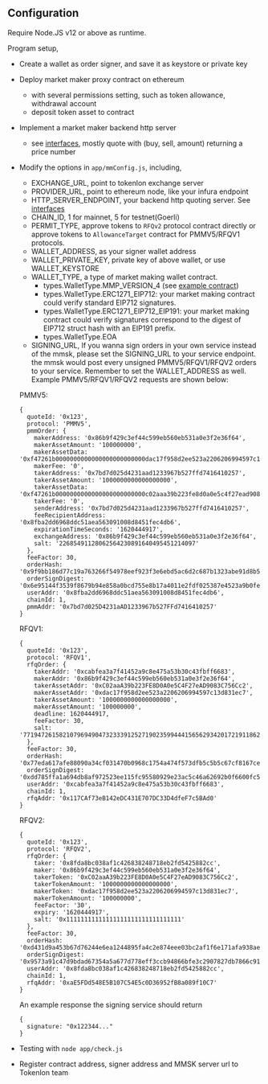 ## Configuration

Require Node.JS v12 or above as runtime.

Program setup,
- Create a wallet as order signer, and save it as keystore or private key
- Deploy market maker proxy contract on ethereum
    - with several permissions setting, such as token allowance, withdrawal account
    - deposit token asset to contract
- Implement a market maker backend http server
    - see [interfaces](interfaces.md), mostly quote with (buy, sell, amount) returning a price number
- Modify the options in `app/mmConfig.js`, including,
    - EXCHANGE_URL, point to tokenlon exchange server
    - PROVIDER_URL, point to ethereum node, like your infura endpoint
    - HTTP_SERVER_ENDPOINT, your backend http quoting server. See [interfaces](interfaces.md)
    - CHAIN_ID, 1 for mainnet, 5 for testnet(Goerli)
    - PERMIT_TYPE, approve tokens to `RFQv2` protocol contract directly or approve tokens to `AllowanceTarget` contract for PMMV5/RFQV1 protocols.
    - WALLET_ADDRESS, as your signer wallet address
    - WALLET_PRIVATE_KEY, private key of above wallet, or use WALLET_KEYSTORE
    - WALLET_TYPE, a type of market making wallet contract.
        - types.WalletType.MMP_VERSION_4 (see [example contract](https://gist.github.com/NIC619/a3db1a743175bf592f2db983f17680dd#file-mmpv4-sol-L1236))
        - types.WalletType.ERC1271_EIP712: your market making contract could verify standard EIP712 signatures.
        - types.WalletType.ERC1271_EIP712_EIP191: your market making contract could verify signatures correspond to the digest of EIP712 struct hash with an EIP191 prefix.
        - types.WalletType.EOA
    - SIGNING_URL, If you wanna sign orders in your own service instead of the mmsk,
   please set the SIGNING_URL to your service endpoint. the mmsk would post every unsigned PMMV5/RFQV1/RFQV2 orders to your service. Remember to set the WALLET_ADDRESS as well. Example PMMV5/RFQV1/RFQV2 requests are shown below:

   PMMV5:
    ```
    {
      quoteId: '0x123',
      protocol: 'PMMV5',
      pmmOrder: {
        makerAddress: '0x86b9f429c3ef44c599eb560eb531a0e3f2e36f64',
        makerAssetAmount: '100000000',
        makerAssetData: '0xf47261b0000000000000000000000000dac17f958d2ee523a2206206994597c13d831ec7',
        makerFee: '0',
        takerAddress: '0x7bd7d025d4231aad1233967b527ffd7416410257',
        takerAssetAmount: '1000000000000000000',
        takerAssetData: '0xf47261b0000000000000000000000000c02aaa39b223fe8d0a0e5c4f27ead9083c756cc2',
        takerFee: '0',
        senderAddress: '0x7bd7d025d4231aad1233967b527ffd7416410257',
        feeRecipientAddress: '0x8fba2dd6968ddc51aea563091008d8451fec4db6',
        expirationTimeSeconds: '1620444917',
        exchangeAddress: '0x86b9f429c3ef44c599eb560eb531a0e3f2e36f64',
        salt: '22685491128062564230891640495451214097'
      },
      feeFactor: 30,
      orderHash: '0x9f9bb186d77c19a763266f54978eef923f3e6ebd5ac6d2c687b1323abe91d8b5',
      orderSignDigest: '0x6e95144f3539f8679b94e858a0bcd755e8b17a4011e2fdf025387e4523a9b0fe',
      userAddr: '0x8fba2dd6968ddc51aea563091008d8451fec4db6',
      chainId: 1,
      pmmAddr: '0x7bd7d025D4231aAD1233967b527FFd7416410257'
    }
    ```

    RFQV1:
    ```
    {
      quoteId: '0x123',
      protocol: 'RFQV1',
      rfqOrder: {
        takerAddr: '0xcabfea3a7f41452a9c8e475a53b30c43fbff6683',
        makerAddr: '0x86b9f429c3ef44c599eb560eb531a0e3f2e36f64',
        takerAssetAddr: '0xC02aaA39b223FE8D0A0e5C4F27eAD9083C756Cc2',
        makerAssetAddr: '0xdac17f958d2ee523a2206206994597c13d831ec7',
        takerAssetAmount: '1000000000000000000',
        makerAssetAmount: '100000000',
        deadline: 1620444917,
        feeFactor: 30,
        salt: '7719472615821079694904732333912527190235994441565629342017219118620679208990'
      },
      feeFactor: 30,
      orderHash: '0x77eda617afe88090a34cf031470b0968c1754a474f573dfb5c5b5c67cf8167ce',
      orderSignDigest: '0xdd785ffa1a694db8af972523ee115fc95580929e23ac5c46a62692b0f6600fc5',
      userAddr: '0xcabfea3a7f41452a9c8e475a53b30c43fbff6683',
      chainId: 1,
      rfqAddr: '0x117CAf73eB142eDC431E707DC33D4dfeF7c5BAd0'
    }
    ```

    RFQV2:
    ```
    {
      quoteId: '0x123',
      protocol: 'RFQV2',
      rfqOrder: {
        taker: '0x8fda8bc038af1c426838248718eb2fd5425882cc',
        maker: '0x86b9f429c3ef44c599eb560eb531a0e3f2e36f64',
        takerToken: '0xC02aaA39b223FE8D0A0e5C4F27eAD9083C756Cc2',
        takerTokenAmount: '1000000000000000000',
        makerToken: '0xdac17f958d2ee523a2206206994597c13d831ec7',
        makerTokenAmount: '100000000',
        feeFactor: '30',
        expiry: '1620444917',
        salt: '0x11111111111111111111111111111111'
      },
      feeFactor: 30,
      orderHash: '0xd431d9a453b67d76244e6ea1244895fa4c2e874eee03bc2af1f6e171afa938ae',
      orderSignDigest: '0x9573a91c47d9bdad67354a5a677d778eff3ccb94866bfe3c2907827db7866c91',
      userAddr: '0x8fda8bc038af1c426838248718eb2fd5425882cc',
      chainId: 1,
      rfqAddr: '0xaE5FDd548E5B107C54E5c0D36952fB8a089f10C7'
    }
    ```

    An example response the signing service should return
    ```
    {
      signature: "0x122344..."
    }
    ```
- Testing with `node app/check.js`
- Register contract address, signer address and MMSK server url to Tokenlon team
